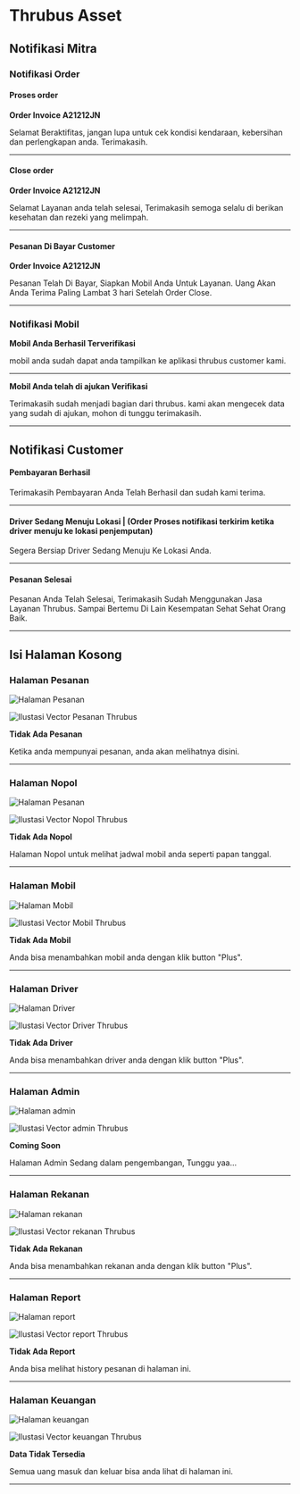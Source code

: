 # Thrubus Asset

## Notifikasi Mitra

### Notifikasi Order
#### Proses order
**Order Invoice A21212JN**

Selamat Beraktifitas, jangan lupa untuk cek kondisi kendaraan, kebersihan dan perlengkapan anda. Terimakasih.

--------------------------------------

#### Close order
**Order Invoice A21212JN**

Selamat Layanan anda telah selesai, Terimakasih semoga selalu di berikan kesehatan dan rezeki yang melimpah.

--------------------------------------

#### Pesanan Di Bayar Customer
**Order Invoice A21212JN**

Pesanan Telah Di Bayar, Siapkan Mobil Anda Untuk Layanan. Uang Akan Anda Terima Paling Lambat 3 hari Setelah Order Close.

--------------------------------------

### Notifikasi Mobil

**Mobil Anda Berhasil Terverifikasi**

mobil anda sudah dapat anda tampilkan ke aplikasi thrubus customer kami.

--------------------------------------

**Mobil Anda telah di ajukan Verifikasi**

Terimakasih sudah menjadi bagian dari thrubus. kami akan mengecek data yang sudah di ajukan, mohon di tunggu terimakasih.

--------------------------------------

## Notifikasi Customer

#### Pembayaran Berhasil

Terimakasih Pembayaran Anda Telah Berhasil dan sudah kami terima.

--------------------------------------

#### Driver Sedang Menuju Lokasi | (Order Proses notifikasi terkirim ketika driver menuju ke lokasi penjemputan)

Segera Bersiap Driver Sedang Menuju Ke Lokasi Anda.

--------------------------------------
#### Pesanan Selesai

Pesanan Anda Telah Selesai, Terimakasih Sudah Menggunakan Jasa Layanan Thrubus. Sampai Bertemu Di Lain Kesempatan Sehat Sehat Orang Baik.

--------------------------------------


## Isi Halaman Kosong
    
### Halaman Pesanan
![Halaman Pesanan](phonethrubus/pesanan.png "Pesanan Halaman")

![Ilustasi Vector Pesanan Thrubus](ilustrasithrubus/pesanan_330x230.svg "Pesanan Vector")

**Tidak Ada Pesanan**

Ketika anda mempunyai pesanan, anda akan melihatnya disini.

--------------------------------------

### Halaman Nopol
![Halaman Pesanan](phonethrubus/nopol.png "Pesanan Halaman")

![Ilustasi Vector Nopol Thrubus](ilustrasithrubus/Nopol_330x186.svg "Nopol Vector")

**Tidak Ada Nopol**

Halaman Nopol untuk melihat jadwal mobil anda seperti papan tanggal.

--------------------------------------

### Halaman Mobil

![Halaman Mobil](phonethrubus/mobil.png "Pesanan Halaman")

![Ilustasi Vector Mobil Thrubus](ilustrasithrubus/mobil_330x220.svg "Mobil Vector")

**Tidak Ada Mobil**

Anda bisa menambahkan mobil anda dengan klik button "Plus".

--------------------------------------

### Halaman Driver

![Halaman Driver](phonethrubus/driver.png "Driver Halaman")

![Ilustasi Vector Driver Thrubus](ilustrasithrubus/driver_300x200.svg "Driver Vector")

**Tidak Ada Driver**

Anda bisa menambahkan driver anda dengan klik button "Plus".

--------------------------------------

### Halaman Admin

![Halaman admin](phonethrubus/Admin.png "admin Halaman")

![Ilustasi Vector admin Thrubus](ilustrasithrubus/admin_330x200.svg "admin Vector")

**Coming Soon**

Halaman Admin Sedang dalam pengembangan, Tunggu yaa...

--------------------------------------

### Halaman Rekanan

![Halaman rekanan](phonethrubus/Rekanan.png "rekanan Halaman")

![Ilustasi Vector rekanan Thrubus](ilustrasithrubus/rekanan_300x200.svg "rekanan Vector")

**Tidak Ada Rekanan**

Anda bisa menambahkan rekanan anda dengan klik button "Plus".

--------------------------------------

### Halaman Report

![Halaman report](phonethrubus/Report.png "report Halaman")

![Ilustasi Vector report Thrubus](ilustrasithrubus/report_330x200.svg "Pesanan Vector")

**Tidak Ada Report**

Anda bisa melihat history pesanan di halaman ini.

--------------------------------------

### Halaman Keuangan

![Halaman keuangan](phonethrubus/Keuangan.png "keuangan Halaman")

![Ilustasi Vector keuangan Thrubus](ilustrasithrubus/rekanan_300x200.svg "keuangan Vector")

**Data Tidak Tersedia**

Semua uang masuk dan keluar bisa anda lihat di halaman ini.

--------------------------------------







